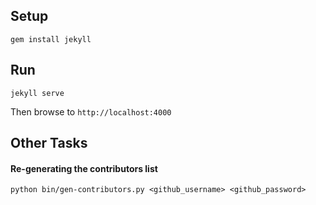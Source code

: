 ## Setup

```
gem install jekyll
```

## Run

```
jekyll serve
```

Then browse to `http://localhost:4000`

## Other Tasks

#### Re-generating the contributors list

```
python bin/gen-contributors.py <github_username> <github_password>
```